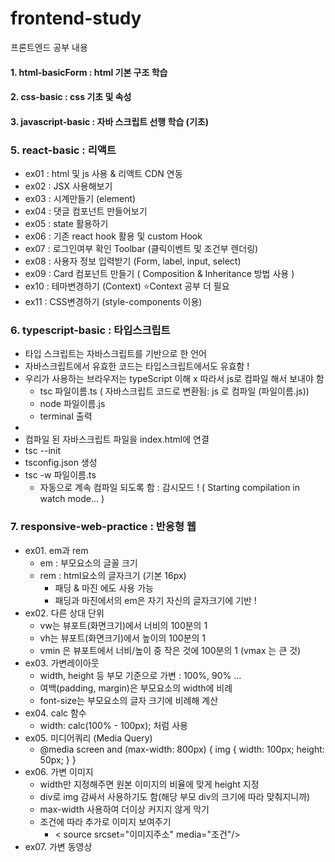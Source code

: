 # frontend-study
프론트엔드 공부 내용
#### 1. html-basicForm : html 기본 구조 학습

#### 2. css-basic : css 기초 및 속성

#### 3. javascript-basic : 자바 스크립트 선행 학습 (기초)

### 5. react-basic : 리액트
- ex01 : html 및 js 사용 & 리액트 CDN 연동
- ex02 : JSX 사용해보기
- ex03 : 시계만들기 (element)
- ex04 : 댓글 컴포넌트 만들어보기
- ex05 : state 활용하기
- ex06 : 기존 react hook 활용 및 custom Hook
- ex07 : 로그인여부 확인 Toolbar (클릭이벤트 및 조건부 렌더링)
- ex08 : 사용자 정보 입력받기 (Form, label, input, select)
- ex09 : Card 컴포넌트 만들기 ( Composition & Inheritance 방법 사용 )
- ex10 : 테마변경하기 (Context) ⭐Context 공부 더 필요
- ex11 : CSS변경하기 (style-components 이용)

### 6. typescript-basic : 타입스크립트
  - 타입 스크립트는 자바스크립트를 기반으로 한 언어
  - 자바스크립트에서 유효한 코드는 타입스크립트에서도 유효함 !
  - 우리가 사용하는 브라우저는 typeScript 이해 x 따라서 js로 컴파일 해서 보내야 함
      - tsc 파일이름.ts ( 자바스크립트 코드로 변환됨: js 로 컴파일 (파일이름.js))
      - node 파일이름.js
      - terminal 출력
  - <script src="파일이름.js" defer></script>
  - 컴파일 된 자바스크립트 파일을 index.html에 연결
  - tsc --init
  - tsconfig.json 생성
  - tsc -w 파일이름.ts
    - 자동으로 계속 컴파일 되도록 함 : 감시모드 ! ( Starting compilation in watch mode... )
    
### 7. responsive-web-practice : 반응형 웹
- ex01. em과 rem
  - em : 부모요소의 글꼴 크기
  - rem : html요소의 글자크기 (기본 16px)
    - 패딩 & 마진 에도 사용 가능
    - 패딩과 마진에서의 em은 자기 자신의 글자크기에 기반 !
- ex02. 다른 상대 단위
  - vw는 뷰포트(화면크기)에서 너비의 100분의 1
  - vh는 뷰포트(화면크기)에서 높이의 100분의 1
  - vmin 은 뷰포트에서 너비/높이 중 작은 것에 100분의 1 (vmax 는 큰 것)
- ex03. 가변레이아웃
  - width, height 등 부모 기준으로 가변 : 100%, 90% ...
  - 여백(padding, margin)은 부모요소의 width에 비례
  - font-size는 부모요소의 글자 크기에 비례해 계산
- ex04. calc 함수
  - width: calc(100% - 100px); 처럼 사용
- ex05. 미디어쿼리 (Media Query)
  - @media screen and (max-width: 800px) {
        img {
          width: 100px;
          height: 50px;
        }
      }
- ex06. 가변 이미지
  - width만 지정해주면 원본 이미지의 비율에 맞게 height 지정
  - div로 img 감싸서 사용하기도 함(해당 부모 div의 크기에 따라 맞춰지니까)
  - max-width 사용하여 더이상 커지지 않게 막기
  - 조건에 따라 추가로 이미지 보여주기
    - < source srcset="이미지주소"  media="조건"/>
- ex07. 가변 동영상
